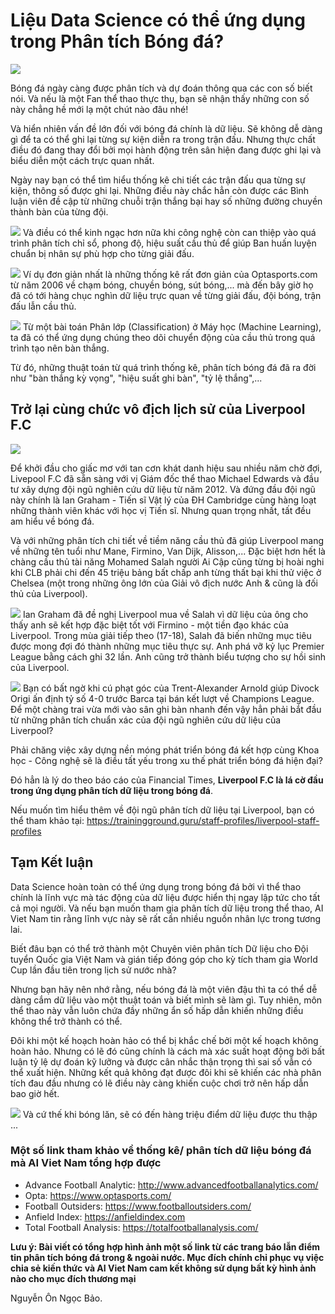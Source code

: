 # Liệu Data Science có thể ứng dụng trong Phân tích Bóng đá? 

![](https://cdn-images-1.medium.com/max/1600/1*WZ5Oln_Hoct_1cal5H1QnA.png)

Bóng đá ngày càng được phân tích và dự đoán thông qua các con số biết nói. Và nếu là một Fan thể thao thực thụ, bạn sẽ nhận thấy những con số này chẳng hề mới lạ một chút nào đâu nhé! 

Và hiển nhiên vấn đề lớn đối với bóng đá chính là dữ liệu. Sẽ không dễ dàng gì để ta có thể ghi lại từng sự kiện diễn ra trong trận đấu. Nhưng thực chất điều đó đang thay đổi bởi mọi hành động trên sân hiện đang được ghi lại và biểu diễn một cách trực quan nhất.

Ngày nay bạn có thể tìm hiểu thống kê chi tiết các trận đấu qua từng sự kiện, thông số được ghi lại. Những điều này chắc hẳn còn được các Bình luận viên đề cập từ những chuỗi trận thắng bại hay số những đường chuyền thành bàn của từng đội.

![](https://cdn.dribbble.com/users/705129/screenshots/2565984/footballdashboard.png)
Và điều có thể kinh ngạc hơn nữa khi công nghệ còn can thiệp vào quá trình phân tích chỉ sổ, phong độ, hiệu suất cầu thủ để giúp Ban huấn luyện chuẩn bị nhân sự phù hợp cho từng giải đấu.

![](https://d2zywfiolv4f83.cloudfront.net/img/blog/2018%2F4%2FGoalQuadWS.jpg)
Ví dụ đơn giản nhất là những thống kê rất đơn giản của Optasports.com từ năm 2006 về chạm bóng, chuyền bóng, sút bóng,... mà đến bây giờ họ đã có tới hàng chục nghìn dữ liệu trực quan về từng giải đấu, đội bóng, trận đấu lẫn cầu thủ. 

![](http://img.f8.bdpcdn.net/Assets/Media/2019/03/15/70/chien-thuat-gif-anh-chu.gif)
Từ một bài toán Phân lớp (Classification) ở Máy học (Machine Learning), ta đã có thể ứng dụng chúng theo dõi chuyển động của cầu thủ trong quá trình tạo nên bàn thắng.

Từ đó, những thuật toán từ quá trình thống kê, phân tích bóng đá đã ra đời như "bàn thắng kỳ vọng", "hiệu suất ghi bàn", "tỷ lệ thắng",...

## Trở lại cùng chức vô địch lịch sử của Liverpool F.C

![](https://nnimgt-a.akamaihd.net/transform/v1/crop/frm/fdcx/doc75ly8o0d4av7z216lq8.jpg/r0_225_4048_2501_w1200_h678_fmax.jpg)

 Để khởi đầu cho giấc mơ với tan cơn khát danh hiệu sau nhiều năm chờ đợi, Livepool F.C đã sẵn sàng với vị Giám đốc thể thao Michael Edwards và đầu tư xây dựng đội ngũ nghiên cứu dữ liệu từ năm 2012. Và đứng đầu đội ngũ này chính là Ian Graham - Tiến sĩ Vật lý của ĐH Cambridge cùng hàng loạt những thành viên khác với học vị Tiến sĩ. Nhưng quan trọng nhất, tất đều am hiểu về bóng đá.

Và với những phân tích chi tiết về tiềm năng cầu thủ đã giúp Liverpool mang về những tên tuổi như Mane, Firmino, Van Dijk, Alisson,... Đặc biệt hơn hết là chàng cầu thủ tài năng Mohamed Salah người Ai Cập cũng từng bị hoài nghi khi CLB phải chi đến 45 triệu bảng bất chấp anh từng thất bại khi thử việc ở Chelsea (một trong những ông lớn của Giải vô địch nước Anh & cũng là đối thủ của Liverpool).

![](https://cdn.vox-cdn.com/thumbor/yR5h6vn35FcTiWEcbXOzk2svDIg=/0x0:3000x2184/1200x800/filters:focal(1260x852:1740x1332)/cdn.vox-cdn.com/uploads/chorus_image/image/59989893/GettyImages_944396220.0.jpg)
Ian Graham đã đề nghị Liverpool mua về Salah vì dữ liệu của ông cho thấy anh sẽ kết hợp đặc biệt tốt với Firmino - một tiền đạo khác của Liverpool. Trong mùa giải tiếp theo (17-18), Salah đã biến những mục tiêu được mong đợi đó thành những mục tiêu thực sự. Anh phá vỡ kỷ lục Premier League bằng cách ghi 32 lần. Anh cũng trở thành biểu tượng cho sự hồi sinh của Liverpool. 

![](https://i2-prod.liverpoolecho.co.uk/incoming/article16230694.ece/ALTERNATES/s615/0_GettyImages-1141136603.jpg)
Bạn có bất ngờ khi cú phạt góc của Trent-Alexander Arnold giúp Divock Origi ấn định tỷ số 4-0 trước Barca tại bán kết lượt về Champions League. Để một chàng trai vừa mới vào sân ghi bàn nhanh đến vậy hẳn phải bắt đầu từ những phân tích chuẩn xác của đội ngũ nghiên cứu dữ liệu của Liverpool?

Phải chăng việc xây dựng nền móng phát triển bóng đá kết hợp cùng Khoa học - Công nghệ sẽ là điều tất yếu trong xu thế phát triển bóng đá hiện đại?

Đó hẳn là lý do theo báo cáo của Financial Times, **Liverpool F.C là lá cờ đầu trong ứng dụng phân tích dữ liệu trong bóng đá**.

Nếu muốn tìm hiểu thêm về đội ngũ phân tích dữ liệu tại Liverpool, bạn có thể tham khảo tại: https://trainingground.guru/staff-profiles/liverpool-staff-profiles

## Tạm Kết luận

Data Science hoàn toàn có thể ứng dụng trong bóng đá bởi vì thể thao chính là lĩnh vực mà tác động của dữ liệu được hiển thị ngay lập tức cho tất cả mọi người. Và nếu bạn muốn tham gia phân tích dữ liệu trong thể thao, AI Viet Nam tin rằng lĩnh vực này sẽ rất cần nhiều nguồn nhân lực trong tương lai. 

Biết đâu bạn có thể trở thành một Chuyên viên phân tích Dữ liệu cho Đội tuyển Quốc gia Việt Nam và gián tiếp đóng góp cho kỳ tích tham gia World Cup lần đầu tiên trong lịch sử nước nhà?  

Nhưng bạn hãy nên nhớ rằng, nếu bóng đá là một viên đậu thì ta có thể dễ dàng cắm dữ liệu vào một thuật toán và biết mình sẽ làm gì. Tuy nhiên, môn thể thao này vẫn luôn chứa đầy những ẩn số hấp dẫn khiến những điều không thể trở thành có thể.

Đôi khi một kế hoạch hoàn hảo có thể bị khắc chế bởi một kế hoạch không hoàn hảo. Nhưng có lẽ đó cũng chính là cách mà xác suất hoạt động bởi bất luận tỷ lệ dự đoán kỹ lưỡng và được cân nhắc thận trọng thì sai số vẫn có thể xuất hiện. Những kết quả không đạt được đôi khi sẽ khiến các nhà phân tích đau đầu nhưng có lẽ điều này càng khiến cuộc chơi trở nên hấp dẫn bao giờ hết.

![](https://daily.jstor.org/wp-content/uploads/2018/06/soccer_europe_1050x700.jpg)
Và cứ thế khi bóng lăn, sẽ có đến hàng triệu điểm dữ liệu được thu thập ...

### Một số link tham khảo về thống kê/ phân tích dữ liệu bóng đá mà AI Viet Nam tổng hợp được

- Advance Football Analytic: http://www.advancedfootballanalytics.com/
- Opta: https://www.optasports.com/
- Football Outsiders: https://www.footballoutsiders.com/
- Anfield Index: https://anfieldindex.com
- Total Football Analysis: https://totalfootballanalysis.com/

**Lưu ý: Bài viết có tổng hợp hình ảnh một số link từ các trang báo lẫn điểm tin phân tích bóng đá trong & ngoài nước. Mục đích chính chỉ phục vụ việc chia sẻ kiến thức và AI Viet Nam cam kết không sử dụng bất kỳ hình ảnh nào cho mục đích thương mại**

Nguyễn Ôn Ngọc Bảo.
